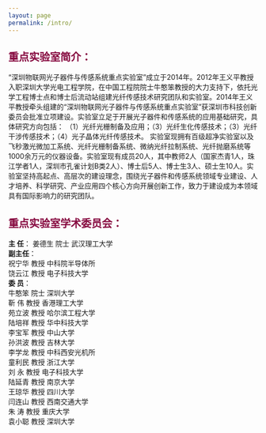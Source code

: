 ```yaml
---
layout: page
permalink: /intro/
---
```


<h2 style="color: #870A40;">重点实验室简介：</h2> 

   “深圳物联网光子器件与传感系统重点实验室”成立于2014年。2012年王义平教授入职深圳大学光电工程学院，在中国工程院院士牛憨笨教授的大力支持下，依托光学工程博士点和博士后流动站组建光纤传感技术研究团队和实验室。2014年王义平教授牵头组建的“深圳物联网光子器件与传感系统重点实验室”获深圳市科技创新委员会批准立项建设。实验室立足于开展光子器件和传感系统的应用基础研究，具体研究方向包括：
（1）光纤光栅制备及应用；（3）光纤生化传感技术；（3）光纤干涉传感技术；（4）光子晶体光纤传感技术。
    实验室现拥有百级超净实验室以及飞秒激光微加工系统、光纤光栅制备系统、微纳光纤拉制系统、光纤抛磨系统等1000余万元的仪器设备。实验室现有成员20人，其中教师2人（国家杰青1人，珠江学者1人，深圳市孔雀计划B类2人）、博士后5人、博士生3人、硕士生10人。实验室坚持高起点、高层次的建设理念，围绕光子器件和传感系统领域专业建设、人才培养、科学研究、产业应用四个核心方向开展创新工作，致力于建设成为本领域具有国际影响力的研究团队。

<h2 style="color: #870A40;">重点实验室学术委员会：</h2>

**主  任**： 
             姜德生 院士    武汉理工大学<br>
**副主任**：<br> 祝宁华 教授    中科院半导体所<br>
             饶云江 教授    电子科技大学<br>
**委  员**：<br> 牛憨笨 院士    深圳大学<br>
             靳    伟 教授    香港理工大学<br>
             苑立波 教授    哈尔滨工程大学<br>
             陆培祥 教授    华中科技大学<br>
             李宝军 教授    中山大学<br>
             孙洪波 教授    吉林大学<br>
             李学龙 教授    中科西安光机所<br>
             童利民 教授    浙江大学<br>
             刘    永 教授    电子科技大学<br>
             陆延青 教授    南京大学<br>
             王琼华 教授    四川大学<br>
             闫连山 教授    西南交通大学<br>
             朱    涛 教授    重庆大学<br>
             袁小聪 教授    深圳大学<br>
         

